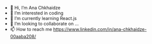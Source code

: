 - 👋 Hi, I’m Ana Chkhaidze
- 👀 I’m interested in coding
- 🌱 I’m currently learning React.js
- 💞️ I’m looking to collaborate on ...
- 📫 How to reach me https://www.linkedin.com/in/ana-chkhaidze-00aaba208/

<!---
anachkhaidze10/anachkhaidze10 is a ✨ special ✨ repository because its `README.md` (this file) appears on your GitHub profile.
You can click the Preview link to take a look at your changes.
--->
